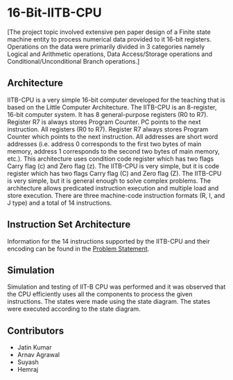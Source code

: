 # 16-Bit-IITB-CPU
[The project topic involved extensive pen paper design of a Finite state
machine entity to process numerical data provided to it 16-bit registers.
Operations on the data were primarily divided in 3 categories namely Logical
and Arithmetic operations, Data Access/Storage operations and
Conditional/Unconditional Branch operations.]

## Architecture
IITB-CPU is a very simple 16-bit computer developed for the teaching that is based on the Little
Computer Architecture. The IITB-CPU is an 8-register, 16-bit computer system. It has 8 general-purpose
registers (R0 to R7). Register R7 is always stores Program Counter. PC points to the next instruction. All
registers (R0 to R7). Register R7 always stores Program Counter which points to the next instruction. All
addresses are short word addresses (i.e. address 0 corresponds to the first two bytes of main memory,
address 1 corresponds to the second two bytes of main memory, etc.). This architecture uses condition
code register which has two flags Carry flag (c) and Zero flag (z). The IITB-CPU is very simple, but it is
code register which has two flags Carry flag (C) and Zero flag (Z). The IITB-CPU is very simple, but it is
general enough to solve complex problems. The architecture allows predicated instruction execution
and multiple load and store execution. There are three machine-code instruction formats (R, I, and J
type) and a total of 14 instructions.

## Instruction Set Architecture
Information for the 14 instructions supported by the IITB-CPU and their encoding can be found in the [Problem Statement](https://github.com/brycisliova/16-Bit-IITB-CPU/blob/main/EE-224-Project-1-CPU-IITB.pdf).

## Simulation
Simulation and testing of IIT-B CPU was performed and it was observed that the CPU efficiently uses all the components to process the given instructions. The states were made using the state diagram. The states were executed according to the state diagram.


## Contributors
* Jatin Kumar
* Arnav Agrawal
* Suyash
* Hemraj
